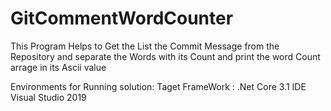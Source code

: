 # GitCommentWordCounter

This Program Helps to Get the List the Commit Message from the Repository and separate the Words with its Count and print the word Count arrage in its Ascii value

Environments for Running solution:
   Taget FrameWork : .Net Core 3.1
   IDE Visual Studio 2019
